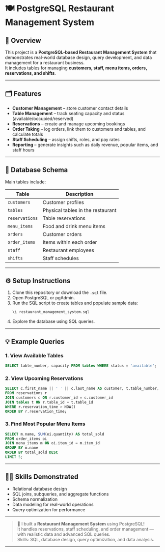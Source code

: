 
# 🍽 PostgreSQL Restaurant Management System

## 📘 Overview
This project is a **PostgreSQL-based Restaurant Management System** that demonstrates real-world database design, query development, and data management for a restaurant business.  
It includes tables for managing **customers, staff, menu items, orders, reservations, and shifts**.

---

## 🗂 Features
- **Customer Management** – store customer contact details  
- **Table Management** – track seating capacity and status (available/occupied/reserved)  
- **Reservations** – create and manage upcoming bookings  
- **Order Taking** – log orders, link them to customers and tables, and calculate totals  
- **Staff Scheduling** – assign shifts, roles, and pay rates  
- **Reporting** – generate insights such as daily revenue, popular items, and staff hours

---

## 🧱 Database Schema
Main tables include:

| Table | Description |
|--------|-------------|
| `customers` | Customer profiles |
| `tables` | Physical tables in the restaurant |
| `reservations` | Table reservations |
| `menu_items` | Food and drink menu items |
| `orders` | Customer orders |
| `order_items` | Items within each order |
| `staff` | Restaurant employees |
| `shifts` | Staff schedules |

---

## ⚙️ Setup Instructions
1. Clone this repository or download the `.sql` file.
2. Open PostgreSQL or pgAdmin.
3. Run the SQL script to create tables and populate sample data:
   ```bash
   \i restaurant_management_system.sql
   ```
4. Explore the database using SQL queries.

---

## 💡 Example Queries

### 1. View Available Tables
```sql
SELECT table_number, capacity FROM tables WHERE status = 'available';
```

### 2. View Upcoming Reservations
```sql
SELECT c.first_name || ' ' || c.last_name AS customer, t.table_number, r.reservation_time
FROM reservations r
JOIN customers c ON r.customer_id = c.customer_id
JOIN tables t ON r.table_id = t.table_id
WHERE r.reservation_time > NOW()
ORDER BY r.reservation_time;
```

### 3. Find Most Popular Menu Items
```sql
SELECT m.name, SUM(oi.quantity) AS total_sold
FROM order_items oi
JOIN menu_items m ON oi.item_id = m.item_id
GROUP BY m.name
ORDER BY total_sold DESC
LIMIT 5;
```

---

## 🧑‍💻 Skills Demonstrated
- Relational database design
- SQL joins, subqueries, and aggregate functions
- Schema normalization
- Data modeling for real-world operations
- Query optimization for performance

---

> 🎉 I built a **Restaurant Management System** using PostgreSQL!  
> It handles reservations, staff scheduling, and order management — with realistic data and advanced SQL queries.  
> Skills: SQL, database design, query optimization, and data analysis.  

---

